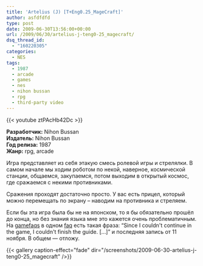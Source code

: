 ```yaml
---
title: 'Artelius (J) [T+Eng0.25_MageCraft]'
author: asfdfdfd
type: post
date: 2009-06-30T13:56:00+00:00
url: /2009/06/30/artelius-j-teng0-25_magecraft/
dsq_thread_id:
  - "160220305"
categories:
  - NES
tags:
  - 1987
  - arcade
  - games
  - nes
  - nihon bussan
  - rpg
  - third-party video
---
```

{{< youtube ztPAcHb42Dc >}}

**Разработчик:** Nihon Bussan  
**Издатель:** Nihon Bussan  
**Год релиза:** 1987  
**Жанр:** rpg, arcade

Игра представляет из себя этакую смесь ролевой игры и стрелялки. В самом начале мы ходим роботом по некой, наверное, космической станции, общаемся, закупаемся, потом выходим в открытый космос, где сражаемся с некими противниками.

Сражения проходят достаточно просто. У вас есть прицел, который можно перемещать по экрану – наводим на противника и стреляем.

Если бы эта игра была бы не на японском, то я бы обязательно прошёл до конца, но без знания языка мне это кажется очень проблематичным. На [gamefaqs][1] в одном [faq][2] есть такая фраза: “Since I couldn't continue in the game, I couldn't finish the guide. […]” и последняя запись от 11 ноября. В общем — отложу.

<!--more-->

{{< gallery caption-effect="fade" dir="/screenshots/2009-06-30-artelius-j-teng0-25_magecraft" />}}

 [1]: http://www.gamefaqs.com
 [2]: http://www.gamefaqs.com/console/nes/file/578504/42317
